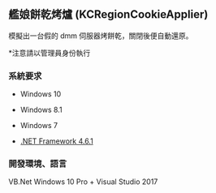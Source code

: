 ﻿艦娘餅乾烤爐 (KCRegionCookieApplier)
--

模擬出一台假的 dmm 伺服器烤餅乾，關閉後便自動還原。

*注意請以管理員身份執行

### 系統要求

* Windows 10
* Windows 8.1
* Windows 7

* [.NET Framework 4.6.1](https://support.microsoft.com/zh-tw/help/3102436/the-net-framework-4-6-1-offline-installer-for-windows)

### 開發環境、語言

VB.Net
Windows 10 Pro + Visual Studio 2017
